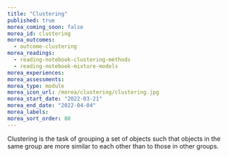 ```yaml
---
title: "Clustering"
published: true
morea_coming_soon: false
morea_id: clustering
morea_outcomes:
  - outcome-clustering
morea_readings:
  - reading-notebook-clustering-methods
  - reading-notebook-mixture-models
morea_experiences:
morea_assessments:
morea_type: module
morea_icon_url: /morea/clustering/clustering.jpg
morea_start_date: "2022-03-21"
morea_end_date: "2022-04-04"
morea_labels:
morea_sort_order: 80
---
```


Clustering is the task of grouping a set of objects such that objects in the same group are more similar to each other than to those in other groups.
